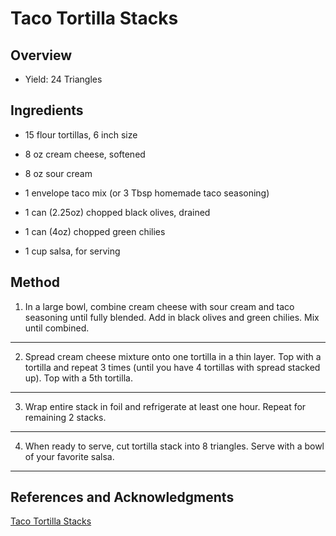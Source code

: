 # Taco Tortilla Stacks

## Overview

- Yield: 24 Triangles

## Ingredients

- 15 flour tortillas, 6 inch size

- 8 oz cream cheese, softened

- 8 oz sour cream

- 1 envelope taco mix (or 3 Tbsp homemade taco seasoning)

- 1 can (2.25oz) chopped black olives, drained

- 1 can (4oz) chopped green chilies

- 1 cup salsa, for serving

## Method

1. In a large bowl, combine cream cheese with sour cream and taco seasoning until fully blended. Add in black olives and green chilies. Mix until combined.
---

2. Spread cream cheese mixture onto one tortilla in a thin layer. Top with a tortilla and repeat 3 times (until you have 4 tortillas with spread stacked up). Top with a 5th tortilla.
---

3. Wrap entire stack in foil and refrigerate at least one hour. Repeat for remaining 2 stacks.
---

4. When ready to serve, cut tortilla stack into 8 triangles. Serve with a bowl of your favorite salsa.
---

## References and Acknowledgments

[Taco Tortilla Stacks](https://www.shugarysweets.com/taco-tortilla-stacks/)

